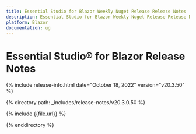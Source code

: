 ```yaml
---
title: Essential Studio for Blazor Weekly Nuget Release Release Notes  
description: Essential Studio for Blazor Weekly Nuget Release Release Notes 
platform: Blazor
documentation: ug
---
```


# Essential Studio&reg; for  Blazor  Release Notes  

{% include release-info.html date="October 18, 2022"  version="v20.3.50" %} 

{% directory path: _includes/release-notes/v20.3.0.50 %}

{% include {{file.url}} %}

{% enddirectory %}
